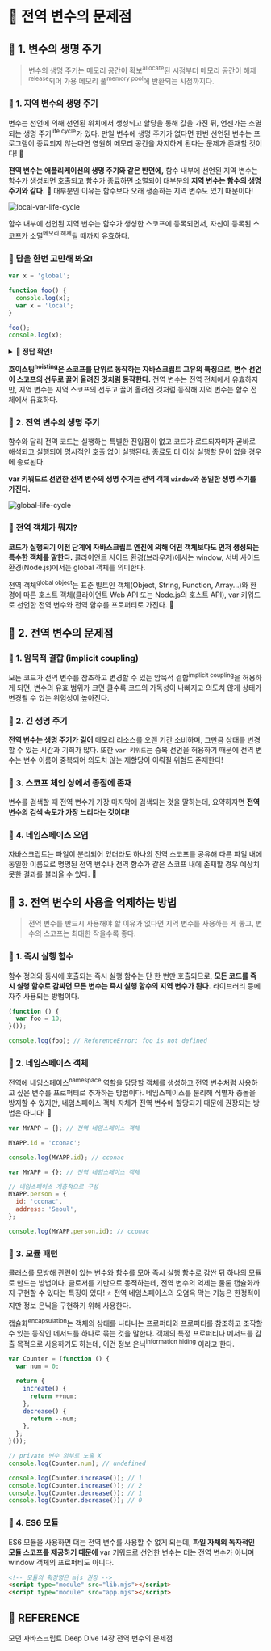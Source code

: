 # 🚀 전역 변수의 문제점

## 🔎 1. 변수의 생명 주기

> 변수의 생명 주기는 메모리 공간이 확보<sup>allocate</sup>된 시점부터 메모리 공간이 해제<sup>release</sup>되어 가용 메모리 풀<sup>memory pool</sup>에 반환되는 시점까지다.

### 💬 1. 지역 변수의 생명 주기

변수는 선언에 의해 선언된 위치에서 생성되고 할당을 통해 값을 가진 뒤, 언젠가는 소멸되는 생명 주기<sup>life cycle</sup>가 있다. 만일 변수에 생명 주기가 없다면 한번 선언된 변수는 프로그램이 종료되지 않는다면 영원히 메모리 공간을 차지하게 된다는 문제가 존재할 것이다! 🚨

**젼역 변수는 애플리케이션의 생명 주기와 같은 반면에,** 함수 내부에 선언된 지역 변수는 함수가 생성되면 호출되고 함수가 종료하면 소멸되어 대부분의 **지역 변수는 함수의 생명 주기와 같다.** 👀 대부분인 이유는 함수보다 오래 생존하는 지역 변수도 있기 때문이다!

![local-var-life-cycle](https://blog.kakaocdn.net/dn/cjcO6Q/btrbIcwFH9c/FuDSsGfRPGKaMlKS1gyYg1/img.png)

함수 내부에 선언된 지역 변수는 함수가 생성한 스코프에 등록되면서, 자신이 등록된 스코프가 소멸<sup>메모리 해제</sup>될 때까지 유효하다.

### 🤔 답을 한번 고민해 봐요!

```javascript
var x = 'global';

function foo() {
  console.log(x);
  var x = 'local';
}

foo();
console.log(x);
```

<details><summary><b>👀 정답 확인!</b></summary>
undefined<br/>
global
</details>

**호이스팅<sup>hoisting</sup>은 스코프를 단위로 동작하는 자바스크립트 고유의 특징으로, 변수 선언이 스코프의 선두로 끌어 올려진 것처럼 동작한다.** 전역 변수는 전역 전체에서 유효하지만, 지역 변수는 지역 스코프의 선두고 끌어 올려진 것처럼 동작해 지역 변수는 함수 전체에서 유효하다.

### 💬 2. 전역 변수의 생명 주기

함수와 달리 전역 코드는 실행하는 특별한 진입점이 없고 코드가 로드되자마자 곧바로 해석되고 실행되어 명시적인 호출 없이 실행된다. 종료도 더 이상 실행할 문이 없을 경우에 종료된다.

**var 키워드로 선언한 전역 변수의 생명 주기는 전역 객체 `window`와 동일한 생명 주기를 가진다.**

![global-life-cycle](https://velog.velcdn.com/images/kozel/post/174cf156-024b-4b68-b89e-4ec7393c8cbc/image.jpeg)

### 🧐 전역 객체가 뭐지?

**코드가 실행되기 이전 단계에 자바스크립트 엔진에 의해 어떤 객체보다도 먼저 생성되는 특수한 객체를 말한다.** 클라이언트 사이드 환경(브라우저)에서는 window, 서버 사이드 환경(Node.js)에서는 global 객체를 의미한다.

전역 객체<sup>global object</sup>는 표준 빌트인 객체(Object, String, Function, Array...)와 환경에 따른 호스트 객체(클라이언트 Web API 또는 Node.js의 호스트 API), var 키워드로 선언한 전역 변수와 전역 함수를 프로퍼티로 가진다. 👀

## 🔎 2. 전역 변수의 문제점

### 💬 1. 암묵적 결합 (implicit coupling)

모든 코드가 전역 변수를 참조하고 변경할 수 있는 암묵적 결합<sup>implicit coupling</sup>을 허용하게 되면, 변수의 유효 범위가 크면 클수록 코드의 가독성이 나빠지고 의도치 않게 상태가 변경될 수 있는 위험성이 높아진다.

### 💬 2. 긴 생명 주기

**전역 변수는 생명 주기가 길어** 메모리 리소스를 오랜 기간 소비하며, 그만큼 상태를 변경할 수 있는 시간과 기회가 많다. 또한 `var 키워드`는 중복 선언을 허용하기 때문에 전역 변수는 변수 이름이 중복되어 의도치 않는 재할당이 이뤄질 위험도 존재한다!

### 💬 3. 스코프 체인 상에서 종점에 존재

변수를 검색할 때 전역 변수가 가장 마지막에 검색되는 것을 말하는데, 요약하자면 **전역 변수의 검색 속도가 가장 느리다는 것이다!**

### 💬 4. 네임스페이스 오염

자바스크립트는 파일이 분리되어 있더라도 하나의 전역 스코프를 공유해 다른 파일 내에 동일한 이름으로 명명된 전역 변수나 전역 함수가 같은 스코프 내에 존재할 경우 예상치 못한 결과를 불러올 수 있다. 🚨

## 🔎 3. 전역 변수의 사용을 억제하는 방법

> 전역 변수를 반드시 사용해야 할 이유가 없다면 지역 변수를 사용하는 게 좋고, 변수의 스코프는 최대한 작을수록 좋다.

### 💬 1. 즉시 실행 함수

함수 정의와 동시에 호출되는 즉시 실행 함수는 단 한 번만 호출되므로, **모든 코드를 즉시 실행 함수로 감싸면 모든 변수는 즉시 실행 함수의 지역 변수가 된다.** 라이브러리 등에 자주 사용되는 방법이다.

```javascript
(function () {
  var foo = 10;
}());

console.log(foo); // ReferenceError: foo is not defined
```

### 💬 2. 네임스페이스 객체

전역에 네임스페이스<sup>namespace</sup> 역할을 담당할 객체를 생성하고 전역 변수처럼 사용하고 싶은 변수를 프로퍼티로 추가하는 방법이다. 네임스페이스를 분리해 식별자 충돌을 방지할 수 있지만, 네임스페이스 객체 자체가 전역 변수에 할당되기 때문에 권장되는 방법은 아니다! 👀

```javascript
var MYAPP = {}; // 전역 네임스페이스 객체

MYAPP.id = 'cconac';

console.log(MYAPP.id); // cconac
```

```javascript
var MYAPP = {}; // 전역 네임스페이스 객체

// 네임스페이스 계층적으로 구성
MYAPP.person = {
  id: 'cconac',
  address: 'Seoul',
};

console.log(MYAPP.person.id); // cconac
```

### 💬 3. 모듈 패턴

클래스를 모방해 관련이 있는 변수와 함수를 모아 즉시 실행 함수로 감싼 뒤 하나의 모듈로 만드는 방법이다. 클로저를 기반으로 동적하는데, 전역 변수의 억제는 물론 캡슐화까지 구현할 수 있다는 특징이 있다! ⭐️ 전역 네임스페이스의 오염윽 막는 기능은 한정적이지만 정보 은닉을 구현하기 위해 사용한다.

캡슐화<sup>encapsulation</sup>는 객체의 상태를 나타내는 프로퍼티와 프로퍼티를 참조하고 조작할 수 있는 동작인 메서드를 하나로 묶는 것을 말한다. 객체의 특정 프로퍼티나 메서드를 감출 목적으로 사용하기도 하는데, 이건 정보 은닉<sup>information hiding</sup> 이라고 한다.

```javascript
var Counter = (function () {
  var num = 0;

  return {
    increate() {
      return ++num;
    },
    decrease() {
      return --num;
    },
  };
}());

// private 변수 외부로 노출 X
console.log(Counter.num); // undefined

console.log(Counter.increase()); // 1
console.log(Counter.increase()); // 2
console.log(Counter.decrease()); // 1
console.log(Counter.decrease()); // 0
```

### 💬 4. ES6 모듈

ES6 모듈을 사용하면 더는 전역 변수를 사용할 수 없게 되는데, **파일 자체의 독자적인 모듈 스코프를 제공하기 때문에** var 키워드로 선언한 변수는 더는 전역 변수가 아니며 window 객체의 프로퍼티도 아니다.

```html
<!-- 모듈의 확장명은 mjs 권장 -->
<script type="module" src="lib.mjs"></script>
<script type="module" src="app.mjs"></script>
```

## 👀 REFERENCE

모던 자바스크립트 Deep Dive 14장 전역 변수의 문제점

